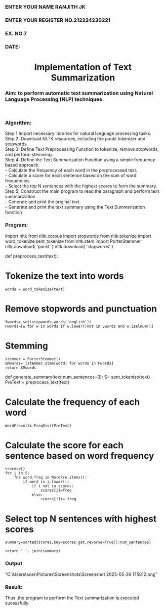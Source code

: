 <H3>ENTER YOUR NAME RANJITH JK</H3>
<H3>ENTER YOUR REGISTER NO.212224230221</H3>
<H3>EX. NO.7</H3>
<H3>DATE:</H3>
<H1 ALIGN =CENTER>Implementation of Text  Summarization</H1>
<H3>Aim: to perform automatic text summarization using Natural Language Processing (NLP) techniques. </H3> 
 <BR>
<h3>Algorithm:</h3>
Step 1 Import necessary libraries for natural language processing tasks.<BR>
Step 2: Download NLTK resources, including the punkt tokenizer and stopwords.<BR>
Step 3: Define Text Preprocessing Function to tokenize, remove stopwords, and perform stemming.<BR>
Step 4: Define the Text Summarization Function using a simple frequency-based approach.<br>
    - Calculate the frequency of each word in the preprocessed text.<br>
    - Calculate a score for each sentence based on the sum of word frequencies.<br>
    - Select the top N sentences with the highest scores to form the summary.<br>
Step 5: Construct the main program to read the paragraph  and perform text summarization<br>
      - Generate and print the original text.<br>
      - Generate and print the text summary using the  Text Summarization function<br>
<H3>Program:</H3>
import nltk
from nltk.corpus import stopwords
from nltk.tokenize import word_tokenize,sent_tokenize
from nltk.stem import PorterStemmer
nltk.download( 'punkt' )
nltk.download( 'stopwords' )

def preprocess_text(text):

 # Tokenize the text into words
	words = word_tokenize(text)

 # Remove stopwords and punctuation
	Swords= set(stopwords.words('english'))
	Fwords=[w for w in words if w.lower()not in Swords and w.isalnum()]

 # Stemming
	stemmer = PorterStemmer()
	SMwords= [stemmer.stem(word) for words in Fwords]
	return SMwords

 def generate_summary(text,num_sentences=3):
	S= sent_tokenize(text)
	PreText = preprocess_text(text)

 # Calculate the frequency of each word
	WordFre=nltk.FreqDist(PreText)

 # Calculate the score for each sentence based on word frequency
	scores={}
	for i in S:
		for word,freq in WordFre.items():
			if word in i.lower():
				if i not in scores:
					scores[i]=freq
				else:
					scores[i]+= freq

# Select top N sentences with highest scores
	summary=sorted(scores,key=scores.get,reverse=True)[:num_sentences]

	return ' '. join(summary)


<H3>Output</H3>
"C:\Users\acer\Pictures\Screenshots\Screenshot 2025-05-26 175812.png"

<H3>Result:</H3>
Thus ,the program to perform the Text summarization is executed sucessfully.


